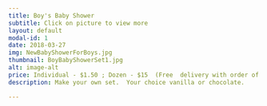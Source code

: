 ```yaml
---
title: Boy's Baby Shower
subtitle: Click on picture to view more
layout: default
modal-id: 1
date: 2018-03-27
img: NewBabyShowerForBoys.jpg
thumbnail: BoyBabyShowerSet1.jpg
alt: image-alt
price: Individual - $1.50 ; Dozen - $15  (Free  delivery with order of $25 or more)
description: Make your own set.  Your choice vanilla or chocolate.   

---
```

